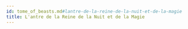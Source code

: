 ```yaml
---
id: tome_of_beasts.md#lantre-de-la-reine-de-la-nuit-et-de-la-magie
title: L'antre de la Reine de la Nuit et de la Magie
---
```


